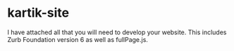 # kartik-site

 I have attached all that you will need to develop your website. This includes Zurb Foundation version 6 as well as fullPage.js.
